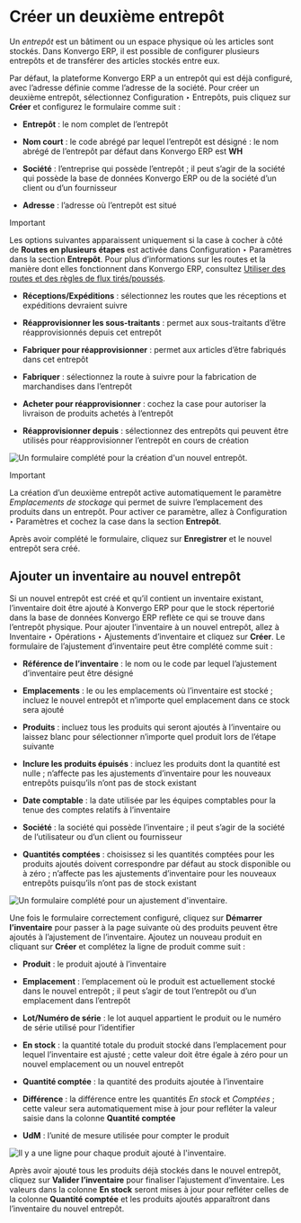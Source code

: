 # Créer un deuxième entrepôt

Un _entrepôt_ est un bâtiment ou un espace physique où les articles sont
stockés. Dans Konvergo ERP, il est possible de configurer plusieurs entrepôts et de
transférer des articles stockés entre eux.

Par défaut, la plateforme Konvergo ERP a un entrepôt qui est déjà configuré, avec
l’adresse définie comme l’adresse de la société. Pour créer un deuxième
entrepôt, sélectionnez Configuration ‣ Entrepôts, puis cliquez sur **Créer**
et configurez le formulaire comme suit :

  * **Entrepôt** : le nom complet de l’entrepôt

  * **Nom court** : le code abrégé par lequel l’entrepôt est désigné : le nom abrégé de l’entrepôt par défaut dans Konvergo ERP est **WH**

  * **Société** : l’entreprise qui possède l’entrepôt ; il peut s’agir de la société qui possède la base de données Konvergo ERP ou de la société d’un client ou d’un fournisseur

  * **Adresse** : l’adresse où l’entrepôt est situé

<div class="alert alert-warning">
<p class="alert-title">
Important</p><p>Les options suivantes apparaissent uniquement si la case à cocher à côté de <b>Routes en plusieurs étapes</b> est activée dans Configuration ‣ Paramètres dans la section <b>Entrepôt</b>. Pour plus d’informations sur les routes et la manière dont elles fonctionnent dans Konvergo ERP, consultez <a href="use_routes#use-routes"><span class="std std-ref">Utiliser des routes et des règles de flux tirés/poussés</span></a>.</p>
</div>

  * **Réceptions/Expéditions** : sélectionnez les routes que les réceptions et expéditions devraient suivre

  * **Réapprovisionner les sous-traitants** : permet aux sous-traitants d’être réapprovisionnés depuis cet entrepôt

  * **Fabriquer pour réapprovisionner** : permet aux articles d’être fabriqués dans cet entrepôt

  * **Fabriquer** : sélectionnez la route à suivre pour la fabrication de marchandises dans l’entrepôt

  * **Acheter pour réapprovisionner** : cochez la case pour autoriser la livraison de produits achetés à l’entrepôt

  * **Réapprovisionner depuis** : sélectionnez des entrepôts qui peuvent être utilisés pour réapprovisionner l’entrepôt en cours de création

![Un formulaire complété pour la création d'un nouvel
entrepôt.](../../../../../_images/new-warehouse-configuration.png)
<div class="alert alert-warning">
<p class="alert-title">
Important</p><p>La création d’un deuxième entrepôt active automatiquement le paramètre <em>Emplacements de stockage</em> qui permet de suivre l’emplacement des produits dans un entrepôt. Pour activer ce paramètre, allez à Configuration ‣ Paramètres et cochez la case dans la section <b>Entrepôt</b>.</p>
</div>

Après avoir complété le formulaire, cliquez sur **Enregistrer** et le nouvel
entrepôt sera créé.

## Ajouter un inventaire au nouvel entrepôt

Si un nouvel entrepôt est créé et qu’il contient un inventaire existant,
l’inventaire doit être ajouté à Konvergo ERP pour que le stock répertorié dans la base
de données Konvergo ERP reflète ce qui se trouve dans l’entrepôt physique. Pour
ajouter l’inventaire à un nouvel entrepôt, allez à Inventaire ‣ Opérations ‣
Ajustements d’inventaire et cliquez sur **Créer**. Le formulaire de
l’ajustement d’inventaire peut être complété comme suit :

  * **Référence de l’inventaire** : le nom ou le code par lequel l’ajustement d’inventaire peut être désigné

  * **Emplacements** : le ou les emplacements où l’inventaire est stocké ; incluez le nouvel entrepôt et n’importe quel emplacement dans ce stock sera ajouté

  * **Produits** : incluez tous les produits qui seront ajoutés à l’inventaire ou laissez blanc pour sélectionner n’importe quel produit lors de l’étape suivante

  * **Inclure les produits épuisés** : incluez les produits dont la quantité est nulle ; n’affecte pas les ajustements d’inventaire pour les nouveaux entrepôts puisqu’ils n’ont pas de stock existant

  * **Date comptable** : la date utilisée par les équipes comptables pour la tenue des comptes relatifs à l’inventaire

  * **Société** : la société qui possède l’inventaire ; il peut s’agir de la société de l’utilisateur ou d’un client ou fournisseur

  * **Quantités comptées** : choisissez si les quantités comptées pour les produits ajoutés doivent correspondre par défaut au stock disponible ou à zéro ; n’affecte pas les ajustements d’inventaire pour les nouveaux entrepôts puisqu’ils n’ont pas de stock existant

![Un formulaire complété pour un ajustement
d'inventaire.](../../../../../_images/inventory-adjustment-configuration.png)

Une fois le formulaire correctement configuré, cliquez sur **Démarrer
l’inventaire** pour passer à la page suivante où des produits peuvent être
ajoutés à l’ajustement de l’inventaire. Ajoutez un nouveau produit en cliquant
sur **Créer** et complétez la ligne de produit comme suit :

  * **Produit** : le produit ajouté à l’inventaire

  * **Emplacement** : l’emplacement où le produit est actuellement stocké dans le nouvel entrepôt ; il peut s’agir de tout l’entrepôt ou d’un emplacement dans l’entrepôt

  * **Lot/Numéro de série** : le lot auquel appartient le produit ou le numéro de série utilisé pour l’identifier

  * **En stock** : la quantité totale du produit stocké dans l’emplacement pour lequel l’inventaire est ajusté ; cette valeur doit être égale à zéro pour un nouvel emplacement ou un nouvel entrepôt

  * **Quantité comptée** : la quantité des produits ajoutée à l’inventaire

  * **Différence** : la différence entre les quantités _En stock_ et _Comptées_ ; cette valeur sera automatiquement mise à jour pour refléter la valeur saisie dans la colonne **Quantité comptée**

  * **UdM** : l’unité de mesure utilisée pour compter le produit

![Il y a une ligne pour chaque produit ajouté à
l'inventaire.](../../../../../_images/product-line-configuration.png)

Après avoir ajouté tous les produits déjà stockés dans le nouvel entrepôt,
cliquez sur **Valider l’inventaire** pour finaliser l’ajustement d’inventaire.
Les valeurs dans la colonne **En stock** seront mises à jour pour refléter
celles de la colonne **Quantité comptée** et les produits ajoutés apparaîtront
dans l’inventaire du nouvel entrepôt.

